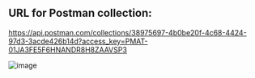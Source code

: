 ## URL for Postman collection:
[https://api.postman.com/collections/38975697-4b0be20f-4c68-4424-97d3-3acde426b14d?access_key=PMAT-01JA3FE5F6HNANDR8H8ZAAVSP3
](https://web.postman.co/workspace/85d23da0-e31a-4d3a-8653-f54319cce586/request/38975697-c1433391-2610-4f71-ab00-88f496ce5894)

![image](https://github.com/user-attachments/assets/5ac18c82-019c-4a6b-b013-eae22db0289f)
